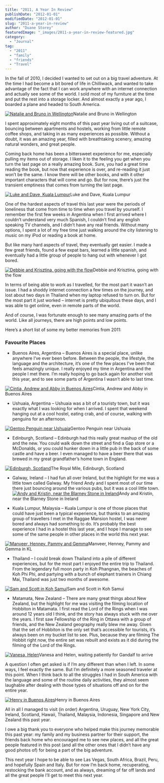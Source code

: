 ```yaml
---
title: "2011, A Year In Review"
publishDate: "2012-01-01"
modifiedDate: "2012-01-01"
slug: "2011-a-year-in-review"
author: "Duane Storey"
featuredImage: "_images/2011-a-year-in-review-featured.jpg"
category:
  - "Journal"
tag:
  - "2011"
  - "family"
  - "friends"
  - "Travel"
---
```


In the fall of 2010, I decided I wanted to set out on a big travel adventure. At the time I had become a bit bored of life in Chilliwack, and wanted to take advantage of the fact that I can work anywhere with an internet connection and actually see some of the world. I sold most of my furniture at the time and put the rest into a storage locker. And almost exactly a year ago, I boarded a plane and headed to South America.

[![](_images/2011-a-year-in-review-1.jpg "Natalie and Bruno in Wellington")](_images/2011-a-year-in-review-1.jpg)Natalie and Bruno in Wellington



I spent approximately eight months of this past year living out of a suitcase, bouncing between apartments and hostels, working from little remote coffee shops, and taking in as many experiences as possible. Without a doubt, it was an amazing year, filled with breathtaking scenery, amazing natural wonders, and great people.

Coming back home has been a bittersweet experience for me, especially pulling my items out of storage. I liken it to the feeling you get when you turn the last page on a really amazing book. Sure, you had a great time reading the book, but now that experience is over, and re-reading it just won’t be the same. I know there will be other books, and with it other important characters that will come and go. But for now, there’s just the transient emptiness that comes from turning the last page.

[![](_images/2011-a-year-in-review-2.jpg "Luke and Dave, Kuala Lumpur")](http://www.migratorynerd.com/wordpress/wp-content/uploads/2012/01/luke.jpg)Luke and Dave, Kuala Lumpur



One of the hardest aspects of travel this last year were the periods of loneliness that come from time to time when you travel by yourself. I remember the first few weeks in Argentina when I first arrived where I couldn’t understand very much Spanish, I couldn’t find any english speaking TV channels, and I didn’t have any real friends. Without many options, I spent a lot of my free time just walking around the city listening to music on my iPod or reading a book at home.

But like many hard aspects of travel, they eventually get easier. I made a few great friends, found a few expat bars, learned a little spanish, and eventually had a little group of people to hang out with whenever I got bored.

[![](_images/2011-a-year-in-review-3.jpg "Debbie and Krisztina, going with the flow")](http://www.migratorynerd.com/wordpress/wp-content/uploads/2012/01/kris-debbie2.jpg)Debbie and Krisztina, going with the flow



In terms of being able to work as I travelled, for the most part it wasn’t an issue. I had a shoddy internet connection a few times on the journey, and lost about two days in Thailand when my laptop refused to turn on. But for the most part it just worked – internet is pretty ubiquitous these days, and I was able to get online, even in remote parts of the world.

And of course, I was fortunate enough to see many amazing parts of the world. Like all journeys, there are high points and low points.

Here’s a short list of some my better memories from 2011:

### Favourite Places

- Buenos Aires, Argentina – Buenos Aires is a special place, unlike anywhere I’ve ever been before. Between the people, the lifestyle, the language and the architecture, it’s one of the few places I’ve been that feels amazingly unique. I really enjoyed my time in Argentina and the people I met there. I’m really hoping to go back again for another visit this year, and to see some parts of Argentina I wasn’t able to last time.

[![](_images/2011-a-year-in-review-4.jpg "Cíntia, Andrew and Abby in Buenos Aires")](_images/2011-a-year-in-review-4.jpg)Cíntia, Andrew and Abby in Buenos Aires



- Ushuaia, Argentina – Ushuaia was a bit of a touristy town, but it was exactly what I was looking for when I arrived. I spent that weekend hanging out at a cool hostel, eating crab, and of course, walking with penguins for an afternoon.

[![](_images/2011-a-year-in-review-5.jpg "Gentoo Penguin near Ushuaia")](_images/2011-a-year-in-review-5.jpg)Gentoo Penguin near Ushuaia



- Edinburgh, Scotland – Edinburgh had this really great mashup of the old and the new. You could walk down the street and find a Gap store or a McDonalds, or you could hunker down in a little pub in the back of some castle and have a beer. I even managed to have a beer there that was brewed in my great grandfather’s home town in England.

[![](_images/2011-a-year-in-review-6.jpg "Edinburgh, Scotland")](_images/2011-a-year-in-review-6.jpg)The Royal Mile, Edinburgh, Scotland



- Galway, Ireland – I had fun all over Ireland, but the highlight for me was a little town called Galway. My friend Andy and I spent most of our time there just bouncing around the various pubs, but it was a cool little town.
[![](_images/2011-a-year-in-review-7.jpg "Andy and Kristin, near the Blarney Stone in Ireland")](_images/2011-a-year-in-review-7.jpg)Andy and Kristin, near the Blarney Stone in Ireland




- Kuala Lumpur, Malaysia – Kuala Lumpur is one of those places that could have just been a typical experience, but thanks to an amazing group of travellers I met in the Raggae Mansion hostel, I was never bored and always had something to do. It’s probably the best experience I had in a hostel this last year, and I hope I manage to see some of the same people in other places in the world this next year.

[![](_images/2011-a-year-in-review-8.jpg "Manveer, Henney, Pammy and Gemma")](http://www.migratorynerd.com/wordpress/wp-content/uploads/2012/01/manveer-abby-group.jpg)Manveer, Henney, Pammy and Gemma in KL



- Thailand – I could break down Thailand into a pile of different experiences, but for the most part I enjoyed the entire trip to Thailand. From the legendary full moon party in Koh Phangnan, the beaches of Koh Phi Phi, and partying with a bunch of elephant trainers in Chiang Mai, Thailand was just two months of awesome.

[![](_images/2011-a-year-in-review-9.jpg "Sam and Scott in Koh Samui")](_images/2011-a-year-in-review-9.jpg)Sam and Scott in Koh Samui



- Matamata, New Zealand – There are many great things about New Zealand, but the highlight for me was visiting the filming location of Hobbiton in Matamata. I first read the Lord of the Rings when I was around 12 years old I think, and the story has always stuck with me over the years. I first saw Fellowship of the Ring in Ottawa with a group of friends, and the New Zealand geography really blew me away. Given that the set of Hobbiton is the only set that’s accessible for tourists, it’s always been on my bucket list to see. Plus, because they are filming The Hobbit right now, the entire set was rebuilt and exists as it did during the filming of the Lord of the Rings.

[![](_images/2011-a-year-in-review-10.jpg "Vanesa, Helen")](_images/2011-a-year-in-review-10.jpg)Vanesa and Helen, waiting patiently for Gandalf to arrive



A question I often get asked is if I’m any different than when I left. In some ways, I feel exactly the same. But I’m definitely a more seasoned traveler at this point. When I think back to all the struggles I had in South America with the language and some of the routine daily activities, they almost seem laughable after dealing with those types of situations off and on for the entire year.

[![](_images/2011-a-year-in-review-11.jpg "Henry in Buenos Aires")](_images/2011-a-year-in-review-11.jpg)Henry in Buenos Aires



All in all I managed to visit (in order) Argentina, Uruguay, New York City, Ireland, Scotland, Hawaii, Thailand, Malaysia, Indonesia, Singapore and New Zealand this past year.

I owe a big thank you to everyone who helped make this journey memorable this past year: my family and my business partner for their support, the friends back home who encouraged me to see new places, and all the great people featured in this post (and all the other ones that I didn’t have any good photos of) for being a part of the big adventure.

This next year I hope to be able to see Las Vegas, South Africa, Brazil, Peru, and hopefully Spain and Italy. But for now I’m back home, recuperating, restocking the bank account, and as always, dreaming of far off lands and all the great people I’ll get to meet this next year.